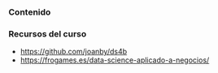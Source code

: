 ### Contenido



### **Recursos del curso**

* https://github.com/joanby/ds4b
* https://frogames.es/data-science-aplicado-a-negocios/
